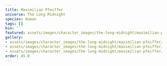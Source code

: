 ```yaml
---
title: Maximilian Pfeiffer
universe: The Long Midnight
species: Human
tags: []
bio: ''
featured: assets/images/character_images/the-long-midnight/maximilian-pfeiffer/danubian_cheif_executive.webp
gallery:
- assets/images/character_images/the-long-midnight/maximilian-pfeiffer/danubian_cheif_executive.webp
- assets/images/character_images/the-long-midnight/maximilian-pfeiffer/maximilian_enjoying_music.webp
- assets/images/character_images/the-long-midnight/maximilian-pfeiffer/maximillian.webp
order: 45.0
---
```

